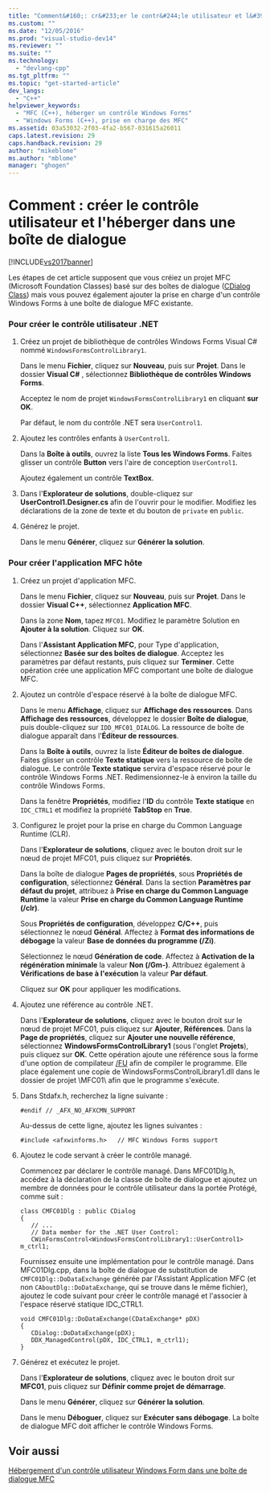 ```yaml
---
title: "Comment&#160;: cr&#233;er le contr&#244;le utilisateur et l&#39;h&#233;berger dans une bo&#238;te de dialogue | Microsoft Docs"
ms.custom: ""
ms.date: "12/05/2016"
ms.prod: "visual-studio-dev14"
ms.reviewer: ""
ms.suite: ""
ms.technology: 
  - "devlang-cpp"
ms.tgt_pltfrm: ""
ms.topic: "get-started-article"
dev_langs: 
  - "C++"
helpviewer_keywords: 
  - "MFC (C++), héberger un contrôle Windows Forms"
  - "Windows Forms (C++), prise en charge des MFC"
ms.assetid: 03a53032-2f03-4fa2-b567-031615a26011
caps.latest.revision: 29
caps.handback.revision: 29
author: "mikeblome"
ms.author: "mblome"
manager: "ghogen"
---
```

# Comment&#160;: cr&#233;er le contr&#244;le utilisateur et l&#39;h&#233;berger dans une bo&#238;te de dialogue
[!INCLUDE[vs2017banner](../assembler/inline/includes/vs2017banner.md)]

Les étapes de cet article supposent que vous créiez un projet MFC \(Microsoft Foundation Classes\) basé sur des boîtes de dialogue \([CDialog Class](../mfc/reference/cdialog-class.md)\) mais vous pouvez également ajouter la prise en charge d'un contrôle Windows Forms à une boîte de dialogue MFC existante.  
  
### Pour créer le contrôle utilisateur .NET  
  
1.  Créez un projet de bibliothèque de contrôles Windows Forms Visual C\# nommé `WindowsFormsControlLibrary1`.  
  
     Dans le menu **Fichier**, cliquez sur **Nouveau**, puis sur **Projet**.  Dans le dossier **Visual C\#** , sélectionnez **Bibliothèque de contrôles Windows Forms**.  
  
     Acceptez le nom de projet `WindowsFormsControlLibrary1` en cliquant **sur OK**.  
  
     Par défaut, le nom du contrôle .NET sera `UserControl1`.  
  
2.  Ajoutez les contrôles enfants à `UserControl1`.  
  
     Dans la **Boîte à outils**, ouvrez la liste **Tous les Windows Forms**.  Faites glisser un contrôle **Button** vers l'aire de conception `UserControl1`.  
  
     Ajoutez également un contrôle **TextBox**.  
  
3.  Dans l'**Explorateur de solutions**, double\-cliquez sur **UserControl1.Designer.cs** afin de l'ouvrir pour le modifier.  Modifiez les déclarations de la zone de texte et du bouton de `private` en `public`.  
  
4.  Générez le projet.  
  
     Dans le menu **Générer**, cliquez sur **Générer la solution**.  
  
### Pour créer l'application MFC hôte  
  
1.  Créez un projet d'application MFC.  
  
     Dans le menu **Fichier**, cliquez sur **Nouveau**, puis sur **Projet**.  Dans le dossier **Visual C\+\+**, sélectionnez **Application MFC**.  
  
     Dans la zone **Nom**, tapez `MFC01`.  Modifiez le paramètre Solution en **Ajouter à la solution**.  Cliquez sur **OK**.  
  
     Dans l'**Assistant Application MFC**, pour Type d'application, sélectionnez **Basée sur des boîtes de dialogue**.  Acceptez les paramètres par défaut restants, puis cliquez sur **Terminer**.  Cette opération crée une application MFC comportant une boîte de dialogue MFC.  
  
2.  Ajoutez un contrôle d'espace réservé à la boîte de dialogue MFC.  
  
     Dans le menu **Affichage**, cliquez sur **Affichage des ressources**.  Dans **Affichage des ressources**, développez le dossier **Boîte de dialogue**, puis double\-cliquez sur `IDD_MFC01_DIALOG`.  La ressource de boîte de dialogue apparaît dans l'**Éditeur de ressources**.  
  
     Dans la **Boîte à outils**, ouvrez la liste **Éditeur de boîtes de dialogue**.  Faites glisser un contrôle **Texte statique** vers la ressource de boîte de dialogue.  Le contrôle **Texte statique** servira d'espace réservé pour le contrôle Windows Forms .NET.  Redimensionnez\-le à environ la taille du contrôle Windows Forms.  
  
     Dans la fenêtre **Propriétés**, modifiez l'**ID** du contrôle **Texte statique** en `IDC_CTRL1` et modifiez la propriété **TabStop** en **True**.  
  
3.  Configurez le projet pour la prise en charge du Common Language Runtime \(CLR\).  
  
     Dans l'**Explorateur de solutions**, cliquez avec le bouton droit sur le nœud de projet MFC01, puis cliquez sur **Propriétés**.  
  
     Dans la boîte de dialogue **Pages de propriétés**, sous **Propriétés de configuration**, sélectionnez **Général**.  Dans la section **Paramètres par défaut du projet**, attribuez à **Prise en charge du Common Language Runtime** la valeur **Prise en charge du Common Language Runtime \(\/clr\)**.  
  
     Sous **Propriétés de configuration**, développez **C\/C\+\+**, puis sélectionnez le nœud **Général**.  Affectez à **Format des informations de débogage** la valeur **Base de données du programme \(\/Zi\)**.  
  
     Sélectionnez le nœud **Génération de code**.  Affectez à **Activation de la régénération minimale** la valeur **Non \(\/Gm\-\)**.  Attribuez également à **Vérifications de base à l'exécution** la valeur **Par défaut**.  
  
     Cliquez sur **OK** pour appliquer les modifications.  
  
4.  Ajoutez une référence au contrôle .NET.  
  
     Dans l'**Explorateur de solutions**, cliquez avec le bouton droit sur le nœud de projet MFC01, puis cliquez sur **Ajouter**, **Références**.  Dans la **Page de propriétés**, cliquez sur **Ajouter une nouvelle référence**, sélectionnez **WindowsFormsControlLibrary1** \(sous l'onglet **Projets**\), puis cliquez sur **OK**.  Cette opération ajoute une référence sous la forme d'une option de compilateur [\/FU](../build/reference/fu-name-forced-hash-using-file.md) afin de compiler le programme.  Elle place également une copie de WindowsFormsControlLibrary1.dll dans le dossier de projet \\MFC01\\ afin que le programme s'exécute.  
  
5.  Dans Stdafx.h, recherchez la ligne suivante :  
  
    ```  
    #endif // _AFX_NO_AFXCMN_SUPPORT   
    ```  
  
     Au\-dessus de cette ligne, ajoutez les lignes suivantes :  
  
    ```  
    #include <afxwinforms.h>   // MFC Windows Forms support  
    ```  
  
6.  Ajoutez le code servant à créer le contrôle managé.  
  
     Commencez par déclarer le contrôle managé.  Dans MFC01Dlg.h, accédez à la déclaration de la classe de boîte de dialogue et ajoutez un membre de données pour le contrôle utilisateur dans la portée Protégé, comme suit :  
  
    ```  
    class CMFC01Dlg : public CDialog  
    {  
       // ...  
       // Data member for the .NET User Control:  
       CWinFormsControl<WindowsFormsControlLibrary1::UserControl1> m_ctrl1;  
    ```  
  
     Fournissez ensuite une implémentation pour le contrôle managé.  Dans MFC01Dlg.cpp, dans la boîte de dialogue de substitution de `CMFC01Dlg::DoDataExchange` générée par l'Assistant Application MFC \(et non `CAboutDlg::DoDataExchange`, qui se trouve dans le même fichier\), ajoutez le code suivant pour créer le contrôle managé et l'associer à l'espace réservé statique IDC\_CTRL1.  
  
    ```  
    void CMFC01Dlg::DoDataExchange(CDataExchange* pDX)  
    {  
       CDialog::DoDataExchange(pDX);  
       DDX_ManagedControl(pDX, IDC_CTRL1, m_ctrl1);  
    }  
    ```  
  
7.  Générez et exécutez le projet.  
  
     Dans l'**Explorateur de solutions**, cliquez avec le bouton droit sur **MFC01**, puis cliquez sur **Définir comme projet de démarrage**.  
  
     Dans le menu **Générer**, cliquez sur **Générer la solution**.  
  
     Dans le menu **Déboguer**, cliquez sur **Exécuter sans débogage**.  La boîte de dialogue MFC doit afficher le contrôle Windows Forms.  
  
## Voir aussi  
 [Hébergement d'un contrôle utilisateur Windows Form dans une boîte de dialogue MFC](../dotnet/hosting-a-windows-form-user-control-in-an-mfc-dialog-box.md)